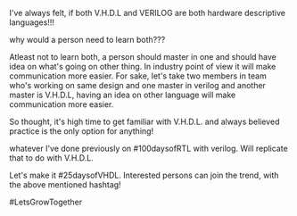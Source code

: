 I've always felt, if both V.H.D.L and VERILOG are both hardware descriptive languages!!!

why would a person need to learn both???


Atleast not to learn both, a person should master in one and should have idea on what's going on other thing. In industry point of view it will make communication more easier. For sake, let's take two members in team who's working on same design and one master in verilog and another master is V.H.D.L, having an idea on other language will make communication more easier.


So thought, it's high time to get familiar with V.H.D.L. and always believed practice is the only option for anything!

whatever I've done previously on #100daysofRTL with verilog. Will replicate that to do with V.H.D.L.

Let's make it #25daysofVHDL. Interested persons can join the trend, with the above mentioned hashtag!

#LetsGrowTogether



